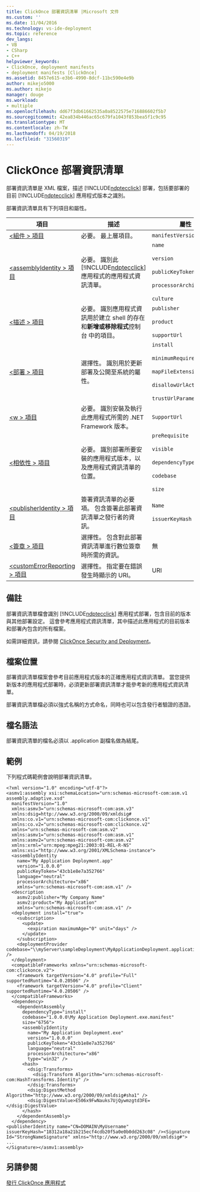 ```yaml
---
title: ClickOnce 部署資訊清單 |Microsoft 文件
ms.custom: ''
ms.date: 11/04/2016
ms.technology: vs-ide-deployment
ms.topic: reference
dev_langs:
- VB
- CSharp
- C++
helpviewer_keywords:
- ClickOnce, deployment manifests
- deployment manifests [ClickOnce]
ms.assetid: 8457e615-e3b6-4990-8dcf-11bc590e4e9b
author: mikejo5000
ms.author: mikejo
manager: douge
ms.workload:
- multiple
ms.openlocfilehash: dd67f3db61662535a0a8522575e716886602f5b7
ms.sourcegitcommit: 42ea834b446ac65c679fa1043f853bea5f1c9c95
ms.translationtype: MT
ms.contentlocale: zh-TW
ms.lasthandoff: 04/19/2018
ms.locfileid: "31560319"
---
```

# <a name="clickonce-deployment-manifest"></a>ClickOnce 部署資訊清單
部署資訊清單是 XML 檔案，描述 [!INCLUDE[ndptecclick](../deployment/includes/ndptecclick_md.md)] 部署，包括要部署的目前 [!INCLUDE[ndptecclick](../deployment/includes/ndptecclick_md.md)] 應用程式版本之識別。  
  
 部署資訊清單具有下列項目和屬性。  
  
|項目|描述|屬性|  
|-------------|-----------------|----------------|  
|[\<組件 > 項目](../deployment/assembly-element-clickonce-deployment.md)|必要。 最上層項目。|`manifestVersion`|  
|[\<assemblyIdentity > 項目](../deployment/assemblyidentity-element-clickonce-deployment.md)|必要。 識別此 [!INCLUDE[ndptecclick](../deployment/includes/ndptecclick_md.md)] 應用程式的應用程式資訊清單。|`name`<br /><br /> `version`<br /><br /> `publicKeyToken`<br /><br /> `processorArchitecture`<br /><br /> `culture`|  
|[\<描述 > 項目](../deployment/description-element-clickonce-deployment.md)|必要。 識別應用程式資訊用於建立 shell 的存在和**新增或移除程式**控制台 中的項目。|`publisher`<br /><br /> `product`<br /><br /> `supportUrl`|  
|[\<部署 > 項目](../deployment/deployment-element-clickonce-deployment.md)|選擇性。 識別用於更新部署及公開至系統的屬性。|`install`<br /><br /> `minimumRequiredVersion`<br /><br /> `mapFileExtensions`<br /><br /> `disallowUrlActivation`<br /><br /> `trustUrlParameters`|  
|[\<w > 項目](../deployment/compatibleframeworks-element-clickonce-deployment.md)|必要。 識別安裝及執行此應用程式所需的 .NET Framework 版本。|`SupportUrl`|  
|[\<相依性 > 項目](../deployment/dependency-element-clickonce-deployment.md)|必要。 識別部署所要安裝的應用程式版本，以及應用程式資訊清單的位置。|`preRequisite`<br /><br /> `visible`<br /><br /> `dependencyType`<br /><br /> `codebase`<br /><br /> `size`|  
|[\<publisherIdentity > 項目](../deployment/publisheridentity-element-clickonce-deployment.md)|簽署資訊清單的必要項。 包含簽署此部署資訊清單之發行者的資訊。|`Name`<br /><br /> `issuerKeyHash`|  
|[\<簽章 > 項目](../deployment/signature-element-clickonce-deployment.md)|選擇性。 包含對此部署資訊清單進行數位簽章時所需的資訊。|無|  
|[\<customErrorReporting > 項目](../deployment/customerrorreporting-element-clickonce-deployment.md)|選擇性。 指定要在錯誤發生時顯示的 URI。|URI|  
  
## <a name="remarks"></a>備註  
 部署資訊清單檔會識別 [!INCLUDE[ndptecclick](../deployment/includes/ndptecclick_md.md)] 應用程式部署，包含目前的版本與其他部署設定。 這會參考應用程式資訊清單，其中描述此應用程式的目前版本和部署內包含的所有檔案。  
  
 如需詳細資訊，請參閱 [ClickOnce Security and Deployment](../deployment/clickonce-security-and-deployment.md)。  
  
## <a name="file-location"></a>檔案位置  
 部署資訊清單檔案會參考目前應用程式版本的正確應用程式資訊清單。 當您提供新版本的應用程式部署時，必須更新部署資訊清單才能參考新的應用程式資訊清單。  
  
 部署資訊清單檔必須以強式名稱的方式命名，同時也可以包含發行者驗證的憑證。  
  
## <a name="file-name-syntax"></a>檔名語法  
 部署資訊清單的檔名必須以 .application 副檔名做為結尾。  
  
## <a name="examples"></a>範例  
 下列程式碼範例會說明部署資訊清單。  
  
```  
<?xml version="1.0" encoding="utf-8"?>  
<asmv1:assembly xsi:schemaLocation="urn:schemas-microsoft-com:asm.v1 assembly.adaptive.xsd"  
  manifestVersion="1.0"  
  xmlns:asmv3="urn:schemas-microsoft-com:asm.v3"  
  xmlns:dsig=http://www.w3.org/2000/09/xmldsig#  
  xmlns:co.v1="urn:schemas-microsoft-com:clickonce.v1"  
  xmlns:co.v2="urn:schemas-microsoft-com:clickonce.v2"  
  xmlns="urn:schemas-microsoft-com:asm.v2"  
  xmlns:asmv1="urn:schemas-microsoft-com:asm.v1"  
  xmlns:asmv2="urn:schemas-microsoft-com:asm.v2"  
  xmlns:xrml="urn:mpeg:mpeg21:2003:01-REL-R-NS"  
  xmlns:xsi="http://www.w3.org/2001/XMLSchema-instance">  
  <assemblyIdentity   
    name="My Application Deployment.app"  
    version="1.0.0.0"  
    publicKeyToken="43cb1e8e7a352766"  
    language="neutral"  
    processorArchitecture="x86"  
    xmlns="urn:schemas-microsoft-com:asm.v1" />  
  <description  
    asmv2:publisher="My Company Name"  
    asmv2:product="My Application"  
    xmlns="urn:schemas-microsoft-com:asm.v1" />  
  <deployment install="true">  
    <subscription>  
      <update>  
        <expiration maximumAge="0" unit="days" />  
      </update>  
    </subscription>  
    <deploymentProvider codebase="\\myServer\sampleDeployment\MyApplicationDeployment.application" />  
  </deployment>  
  <compatibleFrameworks xmlns="urn:schemas-microsoft-com:clickonce.v2">  
    <framework targetVersion="4.0" profile="Full" supportedRuntime="4.0.20506" />  
    <framework targetVersion="4.0" profile="Client" supportedRuntime="4.0.20506" />  
  </compatibleFrameworks>  
  <dependency>  
    <dependentAssembly  
      dependencyType="install"  
      codebase="1.0.0.0\My Application Deployment.exe.manifest"  
      size="6756">  
      <assemblyIdentity  
        name="My Application Deployment.exe"  
        version="1.0.0.0"  
        publicKeyToken="43cb1e8e7a352766"  
        language="neutral"  
        processorArchitecture="x86"  
        type="win32" />  
      <hash>  
        <dsig:Transforms>  
          <dsig:Transform Algorithm="urn:schemas-microsoft-com:HashTransforms.Identity" />  
        </dsig:Transforms>  
        <dsig:DigestMethod Algorithm="http://www.w3.org/2000/09/xmldsig#sha1" />  
        <dsig:DigestValue>E506x9FwNauks7UjQywmzgtd3FE=</dsig:DigestValue>  
      </hash>  
    </dependentAssembly>  
  </dependency>  
<publisherIdentity name="CN=DOMAIN\MyUsername" issuerKeyHash="18312a18a21b215ecf4cdb20f5a0e0b0dd263c08" /><Signature Id="StrongNameSignature" xmlns="http://www.w3.org/2000/09/xmldsig#">  
...  
</Signature></asmv1:assembly>  
```  
  
## <a name="see-also"></a>另請參閱  
 [發行 ClickOnce 應用程式](../deployment/publishing-clickonce-applications.md)